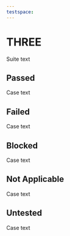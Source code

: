 ```yaml
---
testspace:
---
```

# THREE
Suite text
## Passed
Case text
## Failed
Case text
## Blocked
Case text
## Not Applicable
Case text
## Untested
Case text

